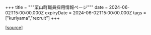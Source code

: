 +++
title = """栗山町職員採用情報ページ"""
date = 2024-06-02T15:00:00.000Z
expiryDate = 2024-06-02T15:00:00.000Z
tags = ["kuriyama","recruit"]
+++


[[source]](https://www.town.kuriyama.hokkaido.jp/site/saiyou/)
